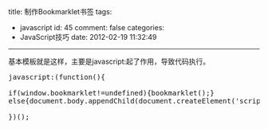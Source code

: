title: 制作Bookmarklet书签
tags:
  - javascript
id: 45
comment: false
categories:
  - JavaScript技巧
date: 2012-02-19 11:32:49
---

基本模板就是这样，主要是javascript:起了作用，导致代码执行。
<pre rel="javascript">javascript:(function(){

if(window.bookmarklet!=undefined){bookmarklet();}
else{document.body.appendChild(document.createElement('script')).src='http://YOURURL/bookmarklets.js';}

})();</pre>